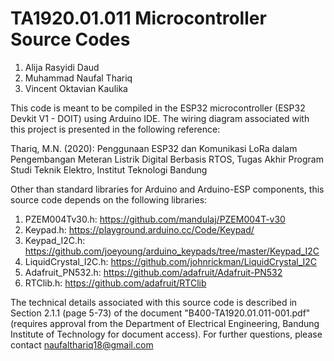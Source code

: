 # TA1920.01.011 Microcontroller Source Codes

1. Alija Rasyidi Daud
2. Muhammad Naufal Thariq
3. Vincent Oktavian Kaulika

This code is meant to be compiled in the ESP32 microcontroller (ESP32 Devkit V1 - DOIT) using Arduino IDE. The wiring diagram associated with this project is presented in the following reference:

Thariq, M.N. (2020): Penggunaan ESP32 dan Komunikasi LoRa dalam Pengembangan Meteran Listrik Digital Berbasis RTOS, Tugas Akhir Program Studi Teknik Elektro, Institut Teknologi Bandung

Other than standard libraries for Arduino and Arduino-ESP components, this source code depends on the following libraries:
1. PZEM004Tv30.h:  https://github.com/mandulaj/PZEM004T-v30
2. Keypad.h: https://playground.arduino.cc/Code/Keypad/
3. Keypad_I2C.h: https://github.com/joeyoung/arduino_keypads/tree/master/Keypad_I2C
4. LiquidCrystal_I2C.h: https://github.com/johnrickman/LiquidCrystal_I2C
5. Adafruit_PN532.h: https://github.com/adafruit/Adafruit-PN532
6. RTClib.h: https://github.com/adafruit/RTClib

The technical details associated with this source code is described in Section 2.1.1 (page 5-73) of the document "B400-TA1920.01.011-001.pdf" (requires approval from the Department of Electrical Engineering, Bandung Institute of Technology for document access). For further questions, please contact naufalthariq18@gmail.com
